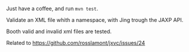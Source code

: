 Just have a coffee, and run `mvn test`.

Validate an XML file whith a namespace,
with Jing trough the JAXP API.
 
Booth valid and invalid xml files are tested.

Related to <https://github.com/rosslamont/jxvc/issues/24>
